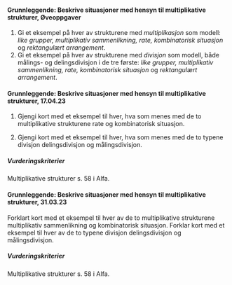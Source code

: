 #### Grunnleggende: Beskrive situasjoner med hensyn til multiplikative strukturer,  Øveoppgaver

1. Gi et eksempel på hver av strukturene med _multiplikasjon_ som modell: _like grupper, multiplikativ sammenlikning, rate, kombinatorisk situasjon_ og _rektangulært arrangement_.
2. Gi et eksempel på hver av strukturene med _divisjon_ som modell, både målings- og delingsdivisjon i de tre første: _like grupper, multiplikativ sammenlikning, rate, kombinatorisk situasjon_ og _rektangulært arrangement_.

#### Grunnleggende: Beskrive situasjoner med hensyn til multiplikative strukturer,  17.04.23

1. Gjengi kort med et eksempel til hver, hva som menes med de to multiplikative strukturene rate og kombinatorisk situasjon.

2. Gjengi kort med et eksempel til hver, hva som menes med de to typene divisjon delingsdivisjon og målingsdivisjon.

##### Vurderingskriterier

Multiplikative strukturer s. 58 i Alfa.

#### Grunnleggende: Beskrive situasjoner med hensyn til multiplikative strukturer,  31.03.23

Forklart kort med et eksempel til hver av de to multiplikative strukturene multiplikativ sammenlikning og kombinatorisk situasjon.
Forklar kort med et eksempel til hver av de to typene divisjon delingsdivisjon og målingsdivisjon.

##### Vurderingskriterier

Multiplikative strukturer s. 58 i Alfa.

